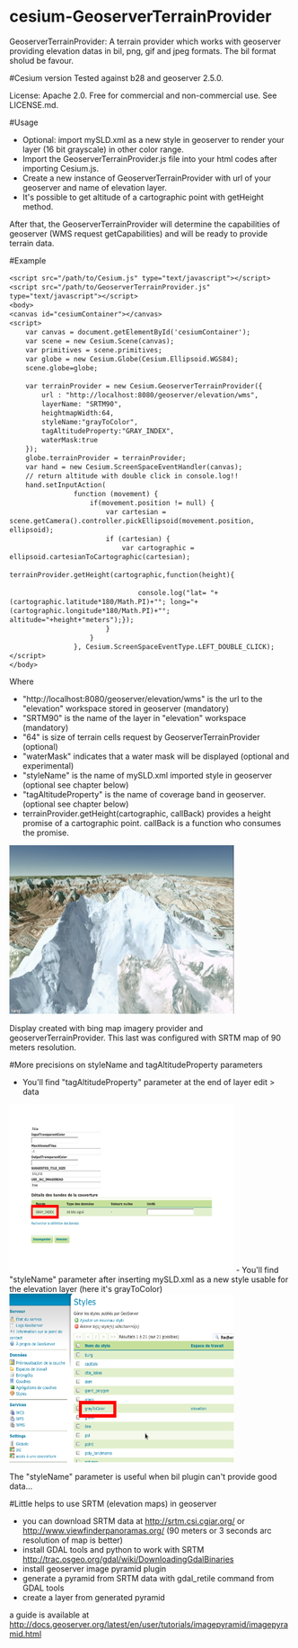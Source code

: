 cesium-GeoserverTerrainProvider
================

GeoserverTerrainProvider: A terrain provider which works with geoserver providing elevation datas in bil, png, gif and jpeg formats. The bil format sholud be favour. 

#Cesium version 
Tested against b28 and geoserver 2.5.0.

License: Apache 2.0. Free for commercial and non-commercial use. See LICENSE.md.

#Usage

- Optional: import mySLD.xml as a new style in geoserver to render your layer (16 bit grayscale) in other color range.
- Import the GeoserverTerrainProvider.js file into your html codes after importing Cesium.js.
- Create a new instance of GeoserverTerrainProvider with url of your geoserver and name of elevation layer.
- It's possible to get altitude of a cartographic point with getHeight method.

After that, the GeoserverTerrainProvider will determine the capabilities of geoserver (WMS request getCapabilities) and will be ready to provide terrain data.

#Example

    <script src="/path/to/Cesium.js" type="text/javascript"></script>
    <script src="/path/to/GeoserverTerrainProvider.js" type="text/javascript"></script>
    <body>
	<canvas id="cesiumContainer"></canvas>
	<script>
		var canvas = document.getElementById('cesiumContainer');
		var scene = new Cesium.Scene(canvas);
		var primitives = scene.primitives;
		var globe = new Cesium.Globe(Cesium.Ellipsoid.WGS84);
		scene.globe=globe;
		
		var terrainProvider = new Cesium.GeoserverTerrainProvider({
	        url : "http://localhost:8080/geoserver/elevation/wms",
	        layerName: "SRTM90",
	        heightmapWidth:64,
	        styleName:"grayToColor",
	        tagAltitudeProperty:"GRAY_INDEX",
	        waterMask:true
	    });
	  	globe.terrainProvider = terrainProvider; 
	  	var hand = new Cesium.ScreenSpaceEventHandler(canvas);
	  	// return altitude with double click in console.log!!
      	hand.setInputAction(
    	            function (movement) {
    	            	if(movement.position != null) {
    	                    var cartesian = scene.getCamera().controller.pickEllipsoid(movement.position, ellipsoid);
    	                    if (cartesian) {
    	                    	var cartographic = ellipsoid.cartesianToCartographic(cartesian);
    	                    	terrainProvider.getHeight(cartographic,function(height){
    	                    		
    	                    		console.log("lat= "+(cartographic.latitude*180/Math.PI)+"°; long="+(cartographic.longitude*180/Math.PI)+"°; altitude="+height+"meters");});
    	                    }
    	                }
    	            }, Cesium.ScreenSpaceEventType.LEFT_DOUBLE_CLICK);
	</script>
    </body>
Where
- "http://localhost:8080/geoserver/elevation/wms" is the url to the "elevation" workspace stored in geoserver (mandatory)
- "SRTM90" is the name of the layer in "elevation" workspace (mandatory)
- "64" is size of terrain cells request by GeoserverTerrainProvider (optional)
- "waterMask" indicates that a water mask will be displayed (optional and experimental)
- "styleName" is the name of mySLD.xml imported style in geoserver (optional see chapter below)
- "tagAltitudeProperty" is the name of coverage band in geoserver. (optional see chapter below)
- terrainProvider.getHeight(cartographic, callBack) provides a height promise of a cartographic point. callBack is a function who consumes the promise. 

<img src="images/MountEverestWithGeoserver.jpg" width="400" height="300" />

Display created with bing map imagery provider and geoserverTerrainProvider. This last was configured with SRTM map of 90 meters resolution.

#More precisions on styleName and tagAltitudeProperty parameters
- You'll find "tagAltitudeProperty" parameter at the end of layer edit > data
<img src="images/layerTagAltitude.png" width="400" height="300" />
- You'll find "styleName" parameter after inserting mySLD.xml as a new style usable for the elevation layer (here it's grayToColor)
<img src="images/Style.png" width="400" height="300" />
 
The "styleName" parameter is useful when bil plugin can't provide good data...
 
#Little helps to use SRTM (elevation maps) in geoserver
- you can download SRTM data at http://srtm.csi.cgiar.org/  or http://www.viewfinderpanoramas.org/ (90 meters or 3 seconds arc resolution of map is better)
- install GDAL tools and python to work with SRTM http://trac.osgeo.org/gdal/wiki/DownloadingGdalBinaries 
- install geoserver image pyramid plugin 
- generate a pyramid from SRTM data with gdal_retile command from GDAL tools
- create a layer from generated pyramid

a guide is available at http://docs.geoserver.org/latest/en/user/tutorials/imagepyramid/imagepyramid.html 

